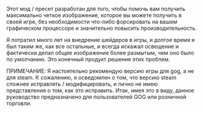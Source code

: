 Этот мод / пресет разработан для того, чтобы помочь вам получить максимально четкое изображение, которое вы можете получить в своей игре, без необходимости что-либо форсировать на вашем графическом процессоре и значительно повысить производительность.

Я потратил много лет на внедрение шейдеров в игры, и долгое время я был таким же, как все остальные, и всегда искажал освещение и фактически делал общее изображение более размытым, чем оно было по умолчанию. Это конечный продукт решения этих проблем.

ПРИМЕЧАНИЕ: Я настоятельно рекомендую версию игры для gog, а не для steam. К сожалению, я осведомлен о том, что версию steam сложнее исправлять / модифицировать, и лично не имею представления о том, как это исправить. Итак, имея это в виду, данное руководство предназначено для пользователей GOG или розничной торговли.